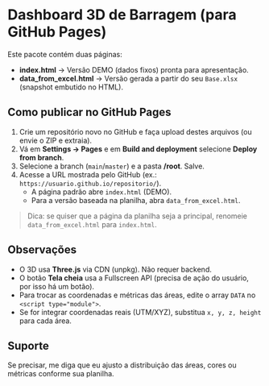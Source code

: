 
# Dashboard 3D de Barragem (para GitHub Pages)

Este pacote contém duas páginas:

- **index.html** → Versão DEMO (dados fixos) pronta para apresentação.
- **data_from_excel.html** → Versão gerada a partir do seu `Base.xlsx` (snapshot embutido no HTML).

## Como publicar no GitHub Pages
1. Crie um repositório novo no GitHub e faça upload destes arquivos (ou envie o ZIP e extraia).
2. Vá em **Settings → Pages** e em **Build and deployment** selecione **Deploy from branch**.
3. Selecione a branch (`main`/`master`) e a pasta **/root**. Salve.
4. Acesse a URL mostrada pelo GitHub (ex.: `https://usuario.github.io/repositorio/`).
   - A página padrão abre `index.html` (DEMO).
   - Para a versão baseada na planilha, abra `data_from_excel.html`.

> Dica: se quiser que a página da planilha seja a principal, renomeie `data_from_excel.html` para `index.html`.

## Observações
- O 3D usa **Three.js** via CDN (unpkg). Não requer backend.
- O botão **Tela cheia** usa a Fullscreen API (precisa de ação do usuário, por isso há um botão).
- Para trocar as coordenadas e métricas das áreas, edite o array `DATA` no `<script type="module">`.
- Se for integrar coordenadas reais (UTM/XYZ), substitua `x, y, z, height` para cada área.

## Suporte
Se precisar, me diga que eu ajusto a distribuição das áreas, cores ou métricas conforme sua planilha.
